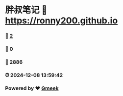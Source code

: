 # 胖叔笔记 :link: https://ronny200.github.io 
### :page_facing_up: [2](https://ronny200.github.io/tag.html) 
### :speech_balloon: 0 
### :hibiscus: 2886 
### :alarm_clock: 2024-12-08 13:59:42 
### Powered by :heart: [Gmeek](https://github.com/Meekdai/Gmeek)
